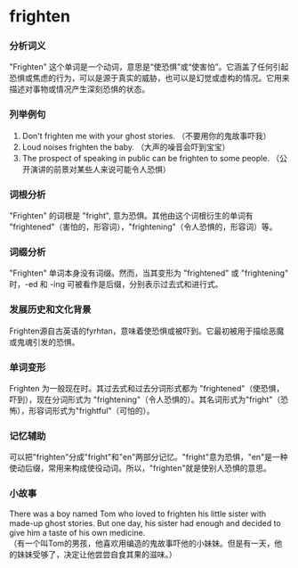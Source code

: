 # frighten

### 分析词义

  

"Frighten" 这个单词是一个动词，意思是“使恐惧”或“使害怕”。它涵盖了任何引起恐惧或焦虑的行为，可以是源于真实的威胁，也可以是幻觉或虚构的情况。它用来描述对事物或情况产生深刻恐惧的状态。

  

### 列举例句

  

1.  Don't frighten me with your ghost stories. （不要用你的鬼故事吓我）
2.  Loud noises frighten the baby. （大声的噪音会吓到宝宝）
3.  The prospect of speaking in public can be frighten to some people. （公开演讲的前景对某些人来说可能令人恐惧）

  

### 词根分析

  

"Frighten" 的词根是 "fright", 意为恐惧。其他由这个词根衍生的单词有 "frightened"（害怕的，形容词），"frightening"（令人恐惧的，形容词）等。

  

### 词缀分析

  

"Frighten" 单词本身没有词缀。然而，当其变形为 "frightened" 或 "frightening" 时，-ed 和 -ing 可被看作是后缀，分别表示过去式和进行式。

  

### 发展历史和文化背景

  

Frighten源自古英语的fyrhtan，意味着使恐惧或被吓到。它最初被用于描绘恶魔或鬼魂引发的恐惧。

  

### 单词变形

  

Frighten 为一般现在时。其过去式和过去分词形式都为 "frightened"（使恐惧，吓到），现在分词形式为 "frightening"（令人恐惧的）。其名词形式为"fright"（恐怖），形容词形式为"frightful"（可怕的）。

  

### 记忆辅助

  

可以把"frighten"分成"fright"和"en"两部分记忆。"fright"意为恐惧，"en"是一种使动后缀，常用来构成使役动词。所以，"frighten"就是使别人恐惧的意思。

  

### 小故事

  

There was a boy named Tom who loved to frighten his little sister with made-up ghost stories. But one day, his sister had enough and decided to give him a taste of his own medicine.  
（有一个叫Tom的男孩，他喜欢用编造的鬼故事吓他的小妹妹。但是有一天，他的妹妹受够了，决定让他尝尝自食其果的滋味。）
